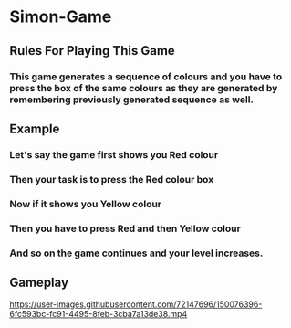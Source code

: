 # Simon-Game
## Rules For Playing This Game
### This game generates a sequence of colours and you have to press the box of the same colours as they are generated by remembering previously generated sequence as well.
## Example
### Let's say the game first shows you Red colour
### Then your task is to press the Red colour box
### Now if it shows you Yellow colour
### Then you have to press Red and then Yellow colour
### And so on the game continues and your level increases.
## Gameplay


https://user-images.githubusercontent.com/72147696/150076396-6fc593bc-fc91-4495-8feb-3cba7a13de38.mp4

